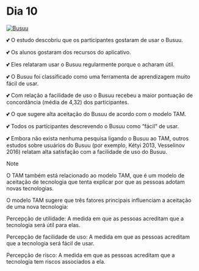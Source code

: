 # Dia 10

[![Busuu](https://img.shields.io/badge/Busuu-Idiomas-blue.svg)](https://www.busuu.com/)

💕 O estudo descobriu que os participantes gostaram de usar o Busuu. 

💕 Os alunos gostaram dos recursos do aplicativo. 

💕 Eles relataram usar o Busuu regularmente porque o acharam útil. 

💕 O Busuu foi classificado como uma ferramenta de aprendizagem muito fácil de usar. 

💕 Com relação a facilidade de uso o Busuu recebeu a maior pontuação de concordância (média de 4,32) dos participantes. 

💕 O que sugere alta aceitação do Busuu de acordo com o modelo TAM. 

💕 Todos os participantes descrevendo o Busuu como “fácil” de usar. 

💕 Embora não exista nenhuma pesquisa ligando o Busuu ao TAM, outros estudos sobre usuários do Busuu (por exemplo, Kétyi 2013, Vesselinov 2016) relatam alta satisfação com a facilidade de uso do Busuu.

> [!NOTE] 
> 
> O TAM também está relacionado ao modelo TAM, que é um modelo de aceitação de tecnologia que tenta explicar por que as pessoas adotam novas tecnologias.
>
> O modelo TAM sugere que três fatores principais influenciam a aceitação de uma nova tecnologia:
>
> Percepção de utilidade: A medida em que as pessoas acreditam que a tecnologia será útil para elas.
> 
> Percepção de facilidade de uso: A medida em que as pessoas acreditam que a tecnologia será fácil de usar.
> 
> Percepção de risco: A medida em que as pessoas acreditam que a tecnologia tem riscos associados a ela.
